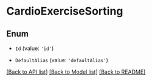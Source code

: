 # CardioExerciseSorting

## Enum


* `Id` (value: `'id'`)

* `DefaultAlias` (value: `'defaultAlias'`)


[[Back to API list]](../README.md#documentation-for-api-endpoints) [[Back to Model list]](../README.md#documentation-for-models) [[Back to README]](../README.md)
